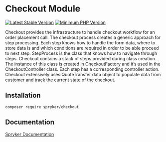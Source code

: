 # Checkout Module
[![Latest Stable Version](https://poser.pugx.org/spryker/checkout/v/stable.svg)](https://packagist.org/packages/spryker/checkout)
[![Minimum PHP Version](https://img.shields.io/badge/php-%3E%3D%208.1-8892BF.svg)](https://php.net/)

Checkout provides the infrastructure to handle checkout workflow for an order placement call. The checkout process creates a generic approach for step processing. Each step knows how to handle the form data, where to store data is and which conditions are required in order to be able proceed to next step.
StepProcess is the class that knows how to navigate through steps. Checkout contains a stack of steps provided during class creation. The instance of this class is created in CheckoutFactory and it’s used in the CheckoutController class. Each step has a corresponding controller action. Checkout extensively uses QuoteTransfer data object to populate data from customer and track the current state of the checkout.

## Installation

```
composer require spryker/checkout
```

## Documentation

[Spryker Documentation](https://docs.spryker.com)
